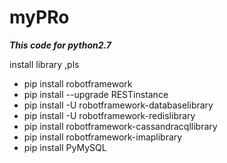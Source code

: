 # myPRo

***This code for python2.7***

install library ,pls

<ul>
<li>pip install robotframework</li>
  <li>pip install --upgrade RESTinstance</li>
  <li>pip install -U robotframework-databaselibrary</li>
  <li>pip install -U robotframework-redislibrary</li>
  <li>pip install robotframework-cassandracqllibrary</li>
  <li>pip install robotframework-imaplibrary</li>
  <li>pip install PyMySQL</li>
</ul>






